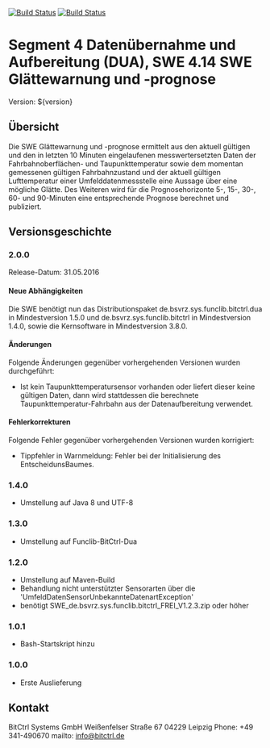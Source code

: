 [![Build Status](https://travis-ci.org/bitctrl/de.bsvrz.dua.progglaette.svg?branch=develop)](https://travis-ci.org/bitctrl/de.bsvrz.dua.progglaette)
[![Build Status](https://api.bintray.com/packages/bitctrl/maven/de.bsvrz.dua.progglaette/images/download.svg)](https://bintray.com/bitctrl/maven/de.bsvrz.dua.progglaette)

# Segment 4 Datenübernahme und Aufbereitung (DUA), SWE 4.14 SWE Glättewarnung und -prognose

Version: ${version}

## Übersicht

Die SWE Glättewarnung und -prognose ermittelt aus den aktuell gültigen und den 
in letzten 10 Minuten eingelaufenen messwertersetzten Daten der Fahrbahnoberflächen-
und Taupunkttemperatur sowie dem momentan gemessenen gültigen Fahrbahnzustand und der
aktuell gültigen Lufttemperatur einer Umfelddatenmessstelle eine Aussage über eine
mögliche Glätte. Des Weiteren wird für die Prognosehorizonte 5-, 15-, 30-, 60- und
90-Minuten eine entsprechende Prognose berechnet und publiziert.

## Versionsgeschichte

### 2.0.0

Release-Datum: 31.05.2016

#### Neue Abhängigkeiten

Die SWE benötigt nun das Distributionspaket de.bsvrz.sys.funclib.bitctrl.dua
in Mindestversion 1.5.0 und de.bsvrz.sys.funclib.bitctrl in Mindestversion 1.4.0,
sowie die Kernsoftware in Mindestversion 3.8.0.

#### Änderungen

Folgende Änderungen gegenüber vorhergehenden Versionen wurden durchgeführt:

- Ist kein Taupunkttemperatursensor vorhanden oder liefert dieser keine gültigen
  Daten, dann wird stattdessen die berechnete Taupunkttemperatur-Fahrbahn aus
  der Datenaufbereitung verwendet.

#### Fehlerkorrekturen

Folgende Fehler gegenüber vorhergehenden Versionen wurden korrigiert:

- Tippfehler in Warnmeldung: Fehler bei der Initialisierung des EntscheidunsBaumes.

### 1.4.0

- Umstellung auf Java 8 und UTF-8

### 1.3.0

- Umstellung auf Funclib-BitCtrl-Dua

### 1.2.0

- Umstellung auf Maven-Build
- Behandlung nicht unterstützter Sensorarten über die 'UmfeldDatenSensorUnbekannteDatenartException'
- benötigt SWE_de.bsvrz.sys.funclib.bitctrl_FREI_V1.2.3.zip oder höher 

### 1.0.1

- Bash-Startskript hinzu

### 1.0.0

- Erste Auslieferung
  
## Kontakt

BitCtrl Systems GmbH
Weißenfelser Straße 67
04229 Leipzig
Phone: +49 341-490670
mailto: info@bitctrl.de
